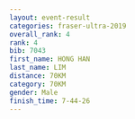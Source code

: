 ```yaml
---
layout: event-result 
categories: fraser-ultra-2019 
overall_rank: 4
rank: 4
bib: 7043
first_name: HONG HAN
last_name: LIM
distance: 70KM
category: 70KM
gender: Male
finish_time: 7-44-26
---
```

